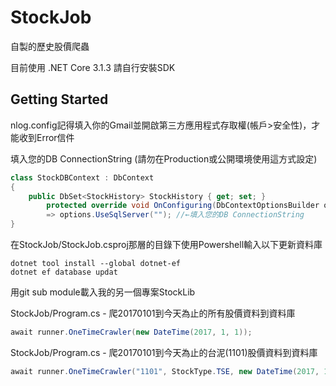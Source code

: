 # StockJob
自製的歷史股價爬蟲

目前使用 .NET Core 3.1.3
請自行安裝SDK


## Getting Started
nlog.config記得填入你的Gmail並開啟第三方應用程式存取權(帳戶>安全性)，才能收到Error信件

填入您的DB ConnectionString (請勿在Production或公開環境使用這方式設定)
```C#
class StockDBContext : DbContext
{
    public DbSet<StockHistory> StockHistory { get; set; }
        protected override void OnConfiguring(DbContextOptionsBuilder options)
        => options.UseSqlServer(""); //←填入您的DB ConnectionString
}
```

在StockJob/StockJob.csproj那層的目錄下使用Powershell輸入以下更新資料庫
```
dotnet tool install --global dotnet-ef
dotnet ef database updat
```
用git sub module載入我的另一個專案StockLib


StockJob/Program.cs - 爬20170101到今天為止的所有股價資料到資料庫
```C#
await runner.OneTimeCrawler(new DateTime(2017, 1, 1));
```
StockJob/Program.cs - 爬20170101到今天為止的台泥(1101)股價資料到資料庫
```C#
await runner.OneTimeCrawler("1101", StockType.TSE, new DateTime(2017, 1, 1));
```